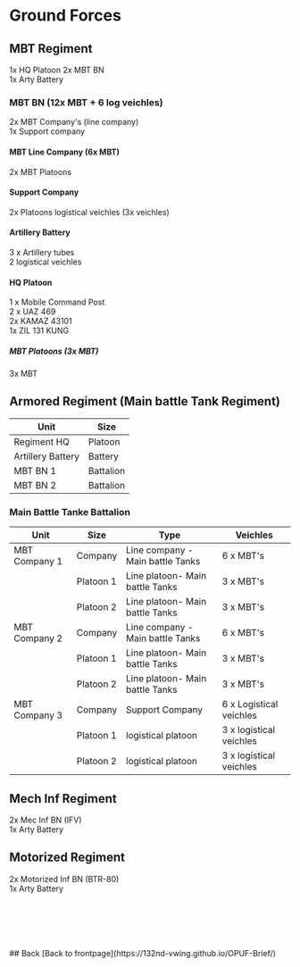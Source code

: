 #  Ground Forces

## MBT Regiment<br>
1x HQ Platoon
2x MBT BN<br>
1x Arty Battery<br>


### MBT BN (12x MBT + 6 log veichles)<br>
2x MBT Company's (line company) <br>
1x Support company<br>


#### MBT Line Company (6x MBT)<br>
2x MBT Platoons<br>


#### Support Company <br>
2x Platoons logistical veichles (3x veichles)<br>



#### Artillery Battery<br>
3 x Artillery tubes<br>
2 logistical veichles<br>



#### HQ Platoon<br>
1 x Mobile Command Post<br>
2 x UAZ 469<br>
2x KAMAZ 43101<br>
1x ZIL 131 KUNG<br>


##### MBT Platoons  (3x MBT)<br>
3x MBT <br> 



## Armored Regiment (Main battle Tank Regiment)

Unit | Size | 
---- | -------- | 
Regiment HQ | Platoon |
Artillery Battery | Battery |
MBT BN 1 | Battalion | 
MBT BN 2 | Battalion |


### Main Battle Tanke Battalion

Unit | Size | Type | Veichles |
---- | ---- | ---- | -------- |
MBT Company 1 | Company | Line company - Main battle Tanks | 6 x MBT's |
              | Platoon 1 | Line platoon- Main battle Tanks | 3 x MBT's |
			  | Platoon 2 | Line platoon- Main battle Tanks | 3 x MBT's |
MBT Company 2 | Company | Line company - Main battle Tanks | 6 x MBT's |
              | Platoon 1 | Line platoon- Main battle Tanks | 3 x MBT's |
			  | Platoon 2 | Line platoon- Main battle Tanks | 3 x MBT's |
MBT Company 3 | Company | Support Company | 6 x Logistical veichles |
              | Platoon 1 | logistical platoon  | 3 x logistical veichles |
              | Platoon 2 | logistical platoon  | 3 x logistical veichles |

## Mech Inf Regiment<br>
2x Mec Inf BN (IFV)<br>
1x Arty Battery<br>






## Motorized Regiment<br>
2x Motorized Inf BN (BTR-80)<br>
1x Arty Battery <br>


<br>
<br>
<br>
<br>
<br>
## Back
[Back to frontpage](https://132nd-vwing.github.io/OPUF-Brief/)